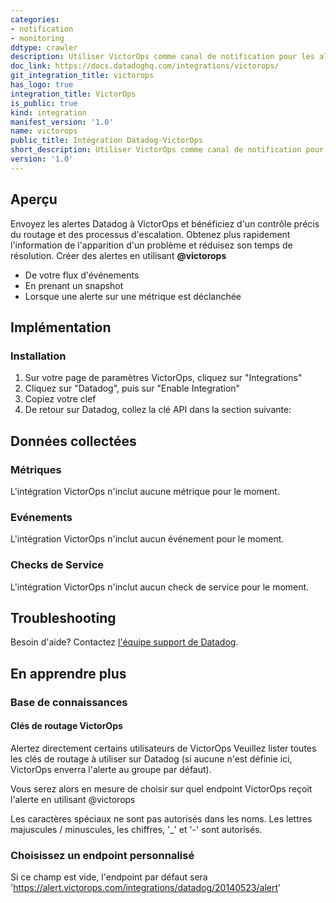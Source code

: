 ```yaml
---
categories:
- notification
- monitoring
ddtype: crawler
description: Utiliser VictorOps comme canal de notification pour les alertes et les événements Datadog.
doc_link: https://docs.datadoghq.com/integrations/victorops/
git_integration_title: victorops
has_logo: true
integration_title: VictorOps
is_public: true
kind: integration
manifest_version: '1.0'
name: victorops
public_title: Intégration Datadog-VictorOps
short_description: Utiliser VictorOps comme canal de notification pour les alertes et les événements Datadog.
version: '1.0'
---
```


## Aperçu
Envoyez les alertes Datadog à VictorOps et bénéficiez d'un contrôle précis du routage et des processus d'escalation.
Obtenez plus rapidement l'information de l'apparition d'un problème et réduisez son temps de résolution.
Créer des alertes en utilisant **@victorops**
* De votre flux d'événements
* En prenant un snapshot
* Lorsque une alerte sur une métrique est déclanchée

## Implémentation
### Installation

1. Sur votre page de paramètres VictorOps, cliquez sur "Integrations"
2. Cliquez sur "Datadog", puis sur "Enable Integration"
3. Copiez votre clef
4. De retour sur Datadog, collez la clé API dans la section suivante:

## Données collectées
### Métriques

L'intégration VictorOps n'inclut aucune métrique pour le moment.

### Evénements
L'intégration VictorOps n'inclut aucun événement pour le moment.

### Checks de Service
L'intégration VictorOps n'inclut aucun check de service pour le moment.

## Troubleshooting
Besoin d'aide? Contactez  [l'équipe support de Datadog][1].

## En apprendre plus
### Base de connaissances
#### Clés de routage VictorOps

Alertez directement certains utilisateurs de VictorOps
Veuillez lister toutes les clés de routage à utiliser sur Datadog (si aucune n'est définie ici, VictorOps enverra l'alerte au groupe par défaut).

Vous serez alors en mesure de choisir sur quel endpoint VictorOps reçoit l'alerte en utilisant @victorops

Les caractères spéciaux ne sont pas autorisés dans les noms. Les lettres majuscules / minuscules, les chiffres, '_' et '-' sont autorisés.

### Choisissez un endpoint personnalisé

Si ce champ est vide, l'endpoint par défaut sera 'https://alert.victorops.com/integrations/datadog/20140523/alert'

[1]: http://docs.datadoghq.com/help/
